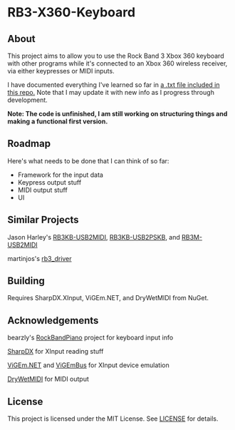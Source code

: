 # RB3-X360-Keyboard
## About
This project aims to allow you to use the Rock Band 3 Xbox 360 keyboard with other programs while it's connected to an Xbox 360 wireless receiver, via either keypresses or MIDI inputs.

I have documented everything I've learned so far in [a .txt file included in this repo.](https://github.com/TheNathannator/RB3-X360-Keyboard/blob/main/X360%20Keys%20Inputs.txt) Note that I may update it with new info as I progress through development.

**Note: The code is unfinished, I am still working on structuring things and making a functional first version.**

## Roadmap
Here's what needs to be done that I can think of so far:
- Framework for the input data
- Keypress output stuff
- MIDI output stuff
- UI

## Similar Projects
Jason Harley's [RB3KB-USB2MIDI](https://jasonharley2o.com/wiki/doku.php?id=rb3keyboard),
 [RB3KB-USB2PSKB](https://jasonharley2o.com/wiki/doku.php?id=rb3keyboardps),
 and [RB3M-USB2MIDI](https://jasonharley2o.com/wiki/doku.php?id=rb3mustang) 

martinjos's [rb3_driver](https://github.com/martinjos/rb3_driver)

## Building

Requires SharpDX.XInput, ViGEm.NET, and DryWetMIDI from NuGet.

## Acknowledgements
bearzly's [RockBandPiano](https://github.com/bearzly/RockBandPiano) project for keyboard input info

[SharpDX](http://sharpdx.org/) for XInput reading stuff

[ViGEm.NET](https://github.com/ViGEm/ViGEm.NET) and [ViGEmBus](https://github.com/ViGEm/ViGEmBus) for XInput device emulation

[DryWetMIDI](https://github.com/melanchall/drywetmidi) for MIDI output

## License
This project is licensed under the MIT License. See [LICENSE](https://github.com/TheNathannator/RB3-X360-Keyboard/blob/main/LICENSE) for details.
